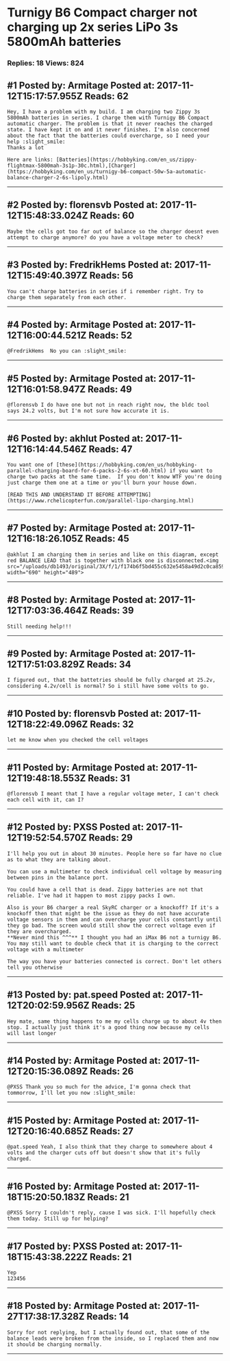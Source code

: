 # Turnigy B6 Compact charger not charging up 2x series LiPo 3s 5800mAh batteries

### Replies: 18 Views: 824

## \#1 Posted by: Armitage Posted at: 2017-11-12T15:17:57.955Z Reads: 62

```
Hey, I have a problem with my build. I am charging two Zippy 3s 5800mAh batteries in series. I charge them with Turnigy B6 Compact automatic charger. The problem is that it never reaches the charged state. I have kept it on and it never finishes. I'm also concerned about the fact that the batteries could overcharge, so I need your help :slight_smile: 
Thanks a lot

Here are links: [Batteries](https://hobbyking.com/en_us/zippy-flightmax-5800mah-3s1p-30c.html),[Charger](https://hobbyking.com/en_us/turnigy-b6-compact-50w-5a-automatic-balance-charger-2-6s-lipoly.html)
```

---
## \#2 Posted by: florensvb Posted at: 2017-11-12T15:48:33.024Z Reads: 60

```
Maybe the cells got too far out of balance so the charger doesnt even attempt to charge anymore? do you have a voltage meter to check?
```

---
## \#3 Posted by: FredrikHems Posted at: 2017-11-12T15:49:40.397Z Reads: 56

```
You can't charge batteries in series if i remember right. Try to charge them separately from each other.
```

---
## \#4 Posted by: Armitage Posted at: 2017-11-12T16:00:44.521Z Reads: 52

```
@FredrikHems  No you can :slight_smile:
```

---
## \#5 Posted by: Armitage Posted at: 2017-11-12T16:01:58.947Z Reads: 49

```
@florensvb I do have one but not in reach right now, the bldc tool says 24.2 volts, but I'm not sure how accurate it is.
```

---
## \#6 Posted by: akhlut Posted at: 2017-11-12T16:14:44.546Z Reads: 47

```
You want one of [these](https://hobbyking.com/en_us/hobbyking-parallel-charging-board-for-6-packs-2-6s-xt-60.html) if you want to charge two packs at the same time.  If you don't know WTF you're doing just charge them one at a time or you'll burn your house down.

[READ THIS AND UNDERSTAND IT BEFORE ATTEMPTING](https://www.rchelicopterfun.com/parallel-lipo-charging.html)
```

---
## \#7 Posted by: Armitage Posted at: 2017-11-12T16:18:26.105Z Reads: 45

```
@akhlut I am charging them in series and like on this diagram, except red BALANCE LEAD that is together with black one is disconnected.<img src="/uploads/db1493/original/3X/f/1/f174b6f5bd455c632e5458a49d2c0ca859698feb.png" width="690" height="489">
```

---
## \#8 Posted by: Armitage Posted at: 2017-11-12T17:03:36.464Z Reads: 39

```
Still needing help!!!
```

---
## \#9 Posted by: Armitage Posted at: 2017-11-12T17:51:03.829Z Reads: 34

```
I figured out, that the battetries should be fully charged at 25.2v, considering 4.2v/cell is normal? So i still have some volts to go.
```

---
## \#10 Posted by: florensvb Posted at: 2017-11-12T18:22:49.096Z Reads: 32

```
let me know when you checked the cell voltages
```

---
## \#11 Posted by: Armitage Posted at: 2017-11-12T19:48:18.553Z Reads: 31

```
@florensvb I meant that I have a regular voltage meter, I can't check each cell with it, can I?
```

---
## \#12 Posted by: PXSS Posted at: 2017-11-12T19:52:54.570Z Reads: 29

```
I'll help you out in about 30 minutes. People here so far have no clue as to what they are talking about. 

You can use a multimeter to check individual cell voltage by measuring between pins in the balance port. 

You could have a cell that is dead. Zippy batteries are not that reliable. I've had it happen to most zippy packs I own.

Also is your B6 charger a real SkyRC charger or a knockoff? If it's a knockoff then that might be the issue as they do not have accurate voltage sensors in them and can overcharge your cells constantly until they go bad. The screen would still show the correct voltage even if they are overcharged.
**Never mind this ^^^** I thought you had an iMax B6 not a turnigy B6. You may still want to double check that it is charging to the correct voltage with a multimeter 

The way you have your batteries connected is correct. Don't let others tell you otherwise
```

---
## \#13 Posted by: pat.speed Posted at: 2017-11-12T20:02:59.956Z Reads: 25

```
Hey mate, same thing happens to me my cells charge up to about 4v then stop. I actually just think it's a good thing now because my cells will last longer
```

---
## \#14 Posted by: Armitage Posted at: 2017-11-12T20:15:36.089Z Reads: 26

```
@PXSS Thank you so much for the advice, I'm gonna check that tommorrow, I'll let you now :slight_smile:
```

---
## \#15 Posted by: Armitage Posted at: 2017-11-12T20:16:40.685Z Reads: 27

```
@pat.speed Yeah, I also think that they charge to somewhere about 4 volts and the charger cuts off but doesn't show that it's fully charged.
```

---
## \#16 Posted by: Armitage Posted at: 2017-11-18T15:20:50.183Z Reads: 21

```
@PXSS Sorry I couldn't reply, cause I was sick. I'll hopefully check them today. Still up for helping?
```

---
## \#17 Posted by: PXSS Posted at: 2017-11-18T15:43:38.222Z Reads: 21

```
Yep
123456
```

---
## \#18 Posted by: Armitage Posted at: 2017-11-27T17:38:17.328Z Reads: 14

```
Sorry for not replying, but I actually found out, that some of the balance leads were broken from the inside, so I replaced them and now it should be charging normally.
```

---
